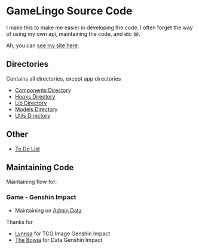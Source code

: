 # GameLingo Source Code

I make this to make me easier in developing the code. I often forget the way of using my own api, maintaining the code, and etc 😆.

Ah, you can [see my site here](https://gamelingo-tools.vercel.app).

## Directories

Contains all directories, except app directories

- [Components Directory](/src/components/README.md)
- [Hooks Directory](/src/hooks/README.md)
- [Lib Directory](/src/lib/README.md)
- [Models Directory](/src/models/README.md)
- [Utils Directory](/src/utils/README.md)

## Other 
- [To Do List](./ToDoList.md)

## Maintaining Code

Maintaining flow for:

### Game - Genshin Impact

- Maintaining on [Admin Data](</src/app/(protected)/admin/data/README.md>)

Thanks for
- [Lynnsa](https://www.hoyolab.com/article/14629855) for TCG Image Genshin Impact
- [The Bowja](https://github.com/theBowja/genshin-db-api) for Data Genshin Impact
